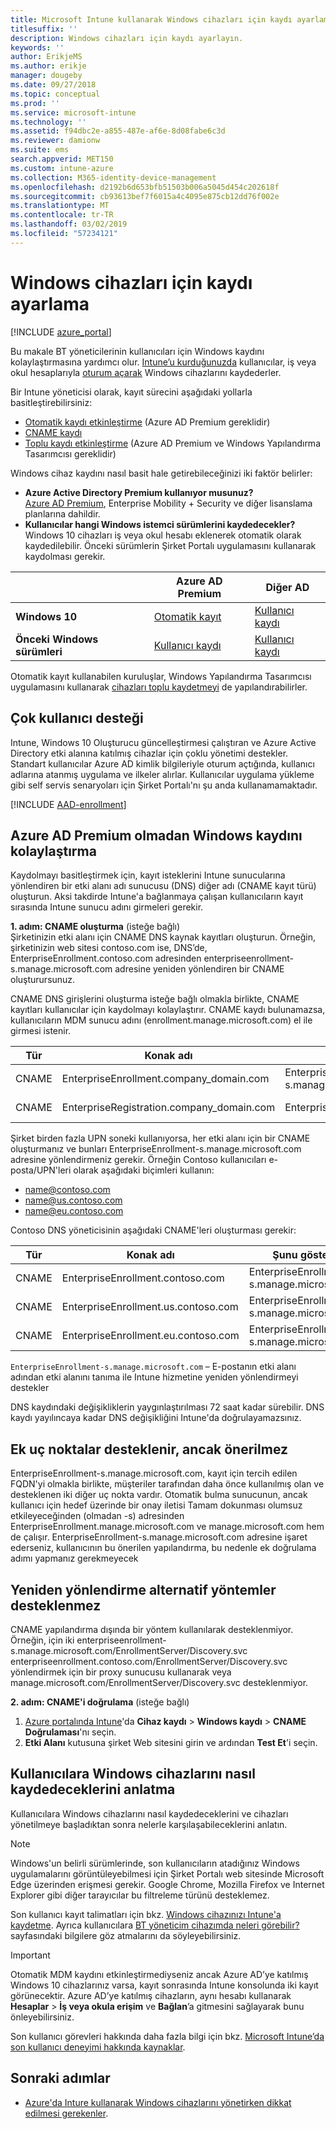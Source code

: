 ```yaml
---
title: Microsoft Intune kullanarak Windows cihazları için kaydı ayarlama
titlesuffix: ''
description: Windows cihazları için kaydı ayarlayın.
keywords: ''
author: ErikjeMS
ms.author: erikje
manager: dougeby
ms.date: 09/27/2018
ms.topic: conceptual
ms.prod: ''
ms.service: microsoft-intune
ms.technology: ''
ms.assetid: f94dbc2e-a855-487e-af6e-8d08fabe6c3d
ms.reviewer: damionw
ms.suite: ems
search.appverid: MET150
ms.custom: intune-azure
ms.collection: M365-identity-device-management
ms.openlocfilehash: d2192b6d653bfb51503b006a5045d454c202618f
ms.sourcegitcommit: cb93613bef7f6015a4c4095e875cb12dd76f002e
ms.translationtype: MT
ms.contentlocale: tr-TR
ms.lasthandoff: 03/02/2019
ms.locfileid: "57234121"
---
```

# <a name="set-up-enrollment-for-windows-devices"></a>Windows cihazları için kaydı ayarlama

[!INCLUDE [azure_portal](./includes/azure_portal.md)]

Bu makale BT yöneticilerinin kullanıcıları için Windows kaydını kolaylaştırmasına yardımcı olur. [Intune’u kurduğunuzda](setup-steps.md) kullanıcılar, iş veya okul hesaplarıyla [oturum açarak](https://docs.microsoft.com/intune-user-help/enroll-your-device-in-intune-windows) Windows cihazlarını kaydederler.  

Bir Intune yöneticisi olarak, kayıt sürecini aşağıdaki yollarla basitleştirebilirsiniz:
- [Otomatik kaydı etkinleştirme](#enable-windows-10-automatic-enrollment) (Azure AD Premium gereklidir)
- [CNAME kaydı](#simplify-windows-enrollment-without-azure-ad-premium)
- [Toplu kaydı etkinleştirme](windows-bulk-enroll.md) (Azure AD Premium ve Windows Yapılandırma Tasarımcısı gereklidir)

Windows cihaz kaydını nasıl basit hale getirebileceğinizi iki faktör belirler:

- **Azure Active Directory Premium kullanıyor musunuz?** <br>[Azure AD Premium](https://docs.microsoft.com/azure/active-directory/active-directory-get-started-premium), Enterprise Mobility + Security ve diğer lisanslama planlarına dahildir.
- **Kullanıcılar hangi Windows istemci sürümlerini kaydedecekler?** <br>Windows 10 cihazları iş veya okul hesabı eklenerek otomatik olarak kaydedilebilir. Önceki sürümlerin Şirket Portalı uygulamasını kullanarak kaydolması gerekir.

||**Azure AD Premium**|**Diğer AD**|
|----------|---------------|---------------|  
|**Windows 10**|[Otomatik kayıt](#enable-windows-10-automatic-enrollment) |[Kullanıcı kaydı](#enable-windows-enrollment-without-azure-ad-premium)|
|**Önceki Windows sürümleri**|[Kullanıcı kaydı](#enable-windows-enrollment-without-azure-ad-premium)|[Kullanıcı kaydı](#enable-windows-enrollment-without-azure-ad-premium)|

Otomatik kayıt kullanabilen kuruluşlar, Windows Yapılandırma Tasarımcısı uygulamasını kullanarak [cihazları toplu kaydetmeyi](windows-bulk-enroll.md) de yapılandırabilirler.

## <a name="multi-user-support"></a>Çok kullanıcı desteği

Intune, Windows 10 Oluşturucu güncelleştirmesi çalıştıran ve Azure Active Directory etki alanına katılmış cihazlar için çoklu yönetimi destekler. Standart kullanıcılar Azure AD kimlik bilgileriyle oturum açtığında, kullanıcı adlarına atanmış uygulama ve ilkeler alırlar. Kullanıcılar uygulama yükleme gibi self servis senaryoları için Şirket Portalı'nı şu anda kullanamamaktadır.

[!INCLUDE [AAD-enrollment](./includes/win10-automatic-enrollment-aad.md)]

## <a name="simplify-windows-enrollment-without-azure-ad-premium"></a>Azure AD Premium olmadan Windows kaydını kolaylaştırma
Kaydolmayı basitleştirmek için, kayıt isteklerini Intune sunucularına yönlendiren bir etki alanı adı sunucusu (DNS) diğer adı (CNAME kayıt türü) oluşturun. Aksi takdirde Intune'a bağlanmaya çalışan kullanıcıların kayıt sırasında Intune sunucu adını girmeleri gerekir.

**1. adım: CNAME oluşturma** (isteğe bağlı)<br>
Şirketinizin etki alanı için CNAME DNS kaynak kayıtları oluşturun. Örneğin, şirketinizin web sitesi contoso.com ise, DNS’de, EnterpriseEnrollment.contoso.com adresinden enterpriseenrollment-s.manage.microsoft.com adresine yeniden yönlendiren bir CNAME oluşturursunuz.

CNAME DNS girişlerini oluşturma isteğe bağlı olmakla birlikte, CNAME kayıtları kullanıcılar için kaydolmayı kolaylaştırır. CNAME kaydı bulunamazsa, kullanıcıların MDM sunucu adını (enrollment.manage.microsoft.com) el ile girmesi istenir.

|Tür|Konak adı|Şunu gösterir:|TTL|
|----------|---------------|---------------|---|
|CNAME|EnterpriseEnrollment.company_domain.com|EnterpriseEnrollment-s.manage.microsoft.com| 1 saat|
|CNAME|EnterpriseRegistration.company_domain.com|EnterpriseRegistration.windows.net|1 saat|

Şirket birden fazla UPN soneki kullanıyorsa, her etki alanı için bir CNAME oluşturmanız ve bunları EnterpriseEnrollment-s.manage.microsoft.com adresine yönlendirmeniz gerekir. Örneğin Contoso kullanıcıları e-posta/UPN'leri olarak aşağıdaki biçimleri kullanın:

- name@contoso.com
- name@us.contoso.com
- name@eu.contoso.com

Contoso DNS yöneticisinin aşağıdaki CNAME'leri oluşturması gerekir:

|Tür|Konak adı|Şunu gösterir:|TTL|  
|----------|---------------|---------------|---|
|CNAME|EnterpriseEnrollment.contoso.com|EnterpriseEnrollment-s.manage.microsoft.com|1 saat|
|CNAME|EnterpriseEnrollment.us.contoso.com|EnterpriseEnrollment-s.manage.microsoft.com|1 saat|
|CNAME|EnterpriseEnrollment.eu.contoso.com|EnterpriseEnrollment-s.manage.microsoft.com| 1 saat|

`EnterpriseEnrollment-s.manage.microsoft.com` – E-postanın etki alanı adından etki alanını tanıma ile Intune hizmetine yeniden yönlendirmeyi destekler

DNS kaydındaki değişikliklerin yaygınlaştırılması 72 saat kadar sürebilir. DNS kaydı yayılıncaya kadar DNS değişikliğini Intune'da doğrulayamazsınız.

## <a name="additional-endpoints-are-supported-but-not-recommended"></a>Ek uç noktalar desteklenir, ancak önerilmez
EnterpriseEnrollment-s.manage.microsoft.com, kayıt için tercih edilen FQDN'yi olmakla birlikte, müşteriler tarafından daha önce kullanılmış olan ve desteklenen iki diğer uç nokta vardır. Otomatik bulma sunucunun, ancak kullanıcı için hedef üzerinde bir onay iletisi Tamam dokunması olumsuz etkileyeceğinden (olmadan -s) adresinden EnterpriseEnrollment.manage.microsoft.com ve manage.microsoft.com hem de çalışır. EnterpriseEnrollment-s.manage.microsoft.com adresine işaret ederseniz, kullanıcının bu önerilen yapılandırma, bu nedenle ek doğrulama adımı yapmanız gerekmeyecek

## <a name="alternate-methods-of-redirection-are-not-supported"></a>Yeniden yönlendirme alternatif yöntemler desteklenmez
CNAME yapılandırma dışında bir yöntem kullanılarak desteklenmiyor. Örneğin, için iki enterpriseenrollment-s.manage.microsoft.com/EnrollmentServer/Discovery.svc enterpriseenrollment.contoso.com/EnrollmentServer/Discovery.svc yönlendirmek için bir proxy sunucusu kullanarak veya manage.microsoft.com/EnrollmentServer/Discovery.svc desteklenmiyor.

**2. adım: CNAME'i doğrulama** (isteğe bağlı)<br>
1. [Azure portalında Intune](https://aka.ms/intuneportal)'da **Cihaz kaydı** > **Windows kaydı** > **CNAME Doğrulaması**'nı seçin.
2. **Etki Alanı** kutusuna şirket Web sitesini girin ve ardından **Test Et**'i seçin.

## <a name="tell-users-how-to-enroll-windows-devices"></a>Kullanıcılara Windows cihazlarını nasıl kaydedeceklerini anlatma
Kullanıcılara Windows cihazlarını nasıl kaydedeceklerini ve cihazları yönetilmeye başladıktan sonra nelerle karşılaşabileceklerini anlatın.

> [!NOTE]
> Windows'un belirli sürümlerinde, son kullanıcıların atadığınız Windows uygulamalarını görüntüleyebilmesi için Şirket Portalı web sitesinde Microsoft Edge üzerinden erişmesi gerekir. Google Chrome, Mozilla Firefox ve Internet Explorer gibi diğer tarayıcılar bu filtreleme türünü desteklemez.

Son kullanıcı kayıt talimatları için bkz. [Windows cihazınızı Intune'a kaydetme](https://docs.microsoft.com/intune-user-help/enroll-your-device-in-intune-windows). Ayrıca kullanıcılara [BT yöneticim cihazımda neleri görebilir?](https://docs.microsoft.com/intune-user-help/what-can-your-it-administrator-see-when-you-enroll-your-device-in-intune-windows) sayfasındaki bilgilere göz atmalarını da söyleyebilirsiniz.

>[!IMPORTANT]
> Otomatik MDM kaydını etkinleştirmediyseniz ancak Azure AD’ye katılmış Windows 10 cihazlarınız varsa, kayıt sonrasında Intune konsolunda iki kayıt görünecektir. Azure AD’ye katılmış cihazların, aynı hesabı kullanarak **Hesaplar** > **İş veya okula erişim** ve **Bağlan**’a gitmesini sağlayarak bunu önleyebilirsiniz. 

Son kullanıcı görevleri hakkında daha fazla bilgi için bkz. [Microsoft Intune’da son kullanıcı deneyimi hakkında kaynaklar](end-user-educate.md).

## <a name="next-steps"></a>Sonraki adımlar

- [Azure'da Inture kullanarak Windows cihazlarını yönetirken dikkat edilmesi gerekenler](intune-legacy-pc-client.md).
